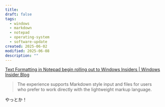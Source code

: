 ```yaml
---
title:
draft: false
tags:
  - windows
  - markdown
  - notepad
  - operating-system
  - software-update
created: 2025-06-02
modified: 2025-06-08
description: ""
---
```

[Text Formatting in Notepad begin rolling out to Windows Insiders \| Windows Insider Blog](https://blogs.windows.com/windows-insider/2025/05/30/text-formatting-in-notepad-begin-rolling-out-to-windows-insiders/)

> The experience supports Markdown style input and files for users who prefer to work directly with the lightweight markup language.

やっとか！

